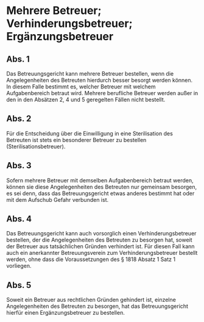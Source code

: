 # Mehrere Betreuer; Verhinderungsbetreuer; Ergänzungsbetreuer



## Abs. 1

 Das Betreuungsgericht kann mehrere Betreuer bestellen, wenn die Angelegenheiten des Betreuten hierdurch besser besorgt werden können. In diesem Falle bestimmt es, welcher Betreuer mit welchem Aufgabenbereich betraut wird. Mehrere berufliche Betreuer werden außer in den in den Absätzen 2, 4 und 5 geregelten Fällen nicht bestellt.

## Abs. 2

 Für die Entscheidung über die Einwilligung in eine Sterilisation des Betreuten ist stets ein besonderer Betreuer zu bestellen (Sterilisationsbetreuer).

## Abs. 3

 Sofern mehrere Betreuer mit demselben Aufgabenbereich betraut werden, können sie diese Angelegenheiten des Betreuten nur gemeinsam besorgen, es sei denn, dass das Betreuungsgericht etwas anderes bestimmt hat oder mit dem Aufschub Gefahr verbunden ist.

## Abs. 4

 Das Betreuungsgericht kann auch vorsorglich einen Verhinderungsbetreuer bestellen, der die Angelegenheiten des Betreuten zu besorgen hat, soweit der Betreuer aus tatsächlichen Gründen verhindert ist. Für diesen Fall kann auch ein anerkannter Betreuungsverein zum Verhinderungsbetreuer bestellt werden, ohne dass die Voraussetzungen des § 1818 Absatz 1 Satz 1 vorliegen.

## Abs. 5

 Soweit ein Betreuer aus rechtlichen Gründen gehindert ist, einzelne Angelegenheiten des Betreuten zu besorgen, hat das Betreuungsgericht hierfür einen Ergänzungsbetreuer zu bestellen. 

